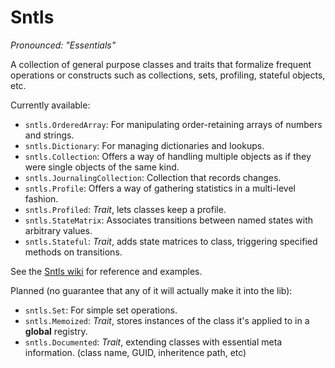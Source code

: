 Sntls
=====

*Pronounced: "Essentials"*

A collection of general purpose classes and traits that formalize frequent operations or constructs such as collections, sets, profiling, stateful objects, etc.

Currently available:

- `sntls.OrderedArray`: For manipulating order-retaining arrays of numbers and strings.
- `sntls.Dictionary`: For managing dictionaries and lookups.
- `sntls.Collection`: Offers a way of handling multiple objects as if they were single objects of the same kind.
- `sntls.JournalingCollection`: Collection that records changes.
- `sntls.Profile`: Offers a way of gathering statistics in a multi-level fashion.
- `sntls.Profiled`: *Trait*, lets classes keep a profile.
- `sntls.StateMatrix`: Associates transitions between named states with arbitrary values.
- `sntls.Stateful`: *Trait*, adds state matrices to class, triggering specified methods on transitions.

See the [Sntls wiki](https://github.com/danstocker/sntls/wiki) for reference and examples.

Planned (no guarantee that any of it will actually make it into the lib):

- `sntls.Set`: For simple set operations.
- `sntls.Memoized`: *Trait*, stores instances of the class it's applied to in a **global** registry.
- `sntls.Documented`: *Trait*, extending classes with essential meta information. (class name, GUID, inheritence path, etc)
